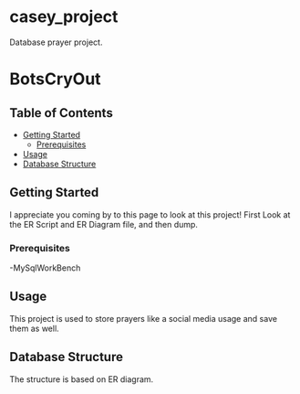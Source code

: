 # casey_project
Database prayer project. 

# BotsCryOut

## Table of Contents

- [Getting Started](#getting-started)
  - [Prerequisites](#prerequisites)
- [Usage](#usage)
- [Database Structure](#database-structure)



## Getting Started
I appreciate you coming by to this page to look at this project! First Look at the ER Script and ER Diagram file, and then dump.

### Prerequisites
-MySqlWorkBench

## Usage

This project is used to store prayers like a social media usage and save them as well. 

## Database Structure

The structure is based on ER diagram.



